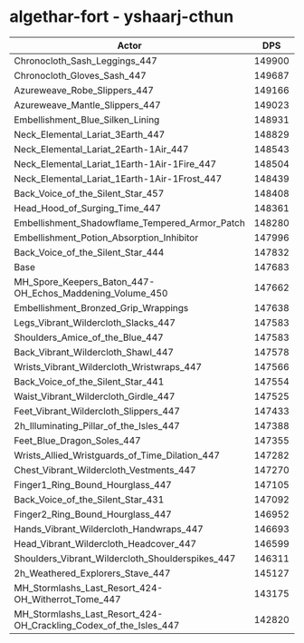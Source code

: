 # algethar-fort - yshaarj-cthun
| Actor | DPS | Increase |
|---|:---:|:---:|
|Chronocloth_Sash_Leggings_447|149900|1.50%|
|Chronocloth_Gloves_Sash_447|149687|1.36%|
|Azureweave_Robe_Slippers_447|149166|1.00%|
|Azureweave_Mantle_Slippers_447|149023|0.91%|
|Embellishment_Blue_Silken_Lining|148931|0.85%|
|Neck_Elemental_Lariat_3Earth_447|148829|0.78%|
|Neck_Elemental_Lariat_2Earth-1Air_447|148543|0.58%|
|Neck_Elemental_Lariat_1Earth-1Air-1Fire_447|148504|0.56%|
|Neck_Elemental_Lariat_1Earth-1Air-1Frost_447|148439|0.51%|
|Back_Voice_of_the_Silent_Star_457|148408|0.49%|
|Head_Hood_of_Surging_Time_447|148361|0.46%|
|Embellishment_Shadowflame_Tempered_Armor_Patch|148280|0.40%|
|Embellishment_Potion_Absorption_Inhibitor|147996|0.21%|
|Back_Voice_of_the_Silent_Star_444|147832|0.10%|
|Base|147683|0.00%|
|MH_Spore_Keepers_Baton_447-OH_Echos_Maddening_Volume_450|147662|-0.01%|
|Embellishment_Bronzed_Grip_Wrappings|147638|-0.03%|
|Legs_Vibrant_Wildercloth_Slacks_447|147583|-0.07%|
|Shoulders_Amice_of_the_Blue_447|147583|-0.07%|
|Back_Vibrant_Wildercloth_Shawl_447|147578|-0.07%|
|Wrists_Vibrant_Wildercloth_Wristwraps_447|147566|-0.08%|
|Back_Voice_of_the_Silent_Star_441|147554|-0.09%|
|Waist_Vibrant_Wildercloth_Girdle_447|147525|-0.11%|
|Feet_Vibrant_Wildercloth_Slippers_447|147433|-0.17%|
|2h_Illuminating_Pillar_of_the_Isles_447|147388|-0.20%|
|Feet_Blue_Dragon_Soles_447|147355|-0.22%|
|Wrists_Allied_Wristguards_of_Time_Dilation_447|147282|-0.27%|
|Chest_Vibrant_Wildercloth_Vestments_447|147270|-0.28%|
|Finger1_Ring_Bound_Hourglass_447|147105|-0.39%|
|Back_Voice_of_the_Silent_Star_431|147092|-0.40%|
|Finger2_Ring_Bound_Hourglass_447|146952|-0.49%|
|Hands_Vibrant_Wildercloth_Handwraps_447|146693|-0.67%|
|Head_Vibrant_Wildercloth_Headcover_447|146599|-0.73%|
|Shoulders_Vibrant_Wildercloth_Shoulderspikes_447|146311|-0.93%|
|2h_Weathered_Explorers_Stave_447|145127|-1.73%|
|MH_Stormlashs_Last_Resort_424-OH_Witherrot_Tome_447|143175|-3.05%|
|MH_Stormlashs_Last_Resort_424-OH_Crackling_Codex_of_the_Isles_447|142820|-3.29%|
